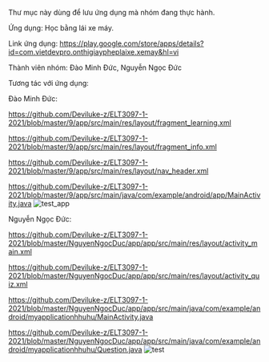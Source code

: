 Thư mục này dùng để lưu ứng dụng mà nhóm đang thực hành.

Ứng dụng: Học bằng lái xe máy.

Link ứng dụng: https://play.google.com/store/apps/details?id=com.vietdevpro.onthigiaypheplaixe.xemay&hl=vi

Thành viên nhóm: Đào Minh Đức, Nguyễn Ngọc Đức

Tương tác với ứng dụng:

Đào Minh Đức: 

https://github.com/Deviluke-z/ELT3097-1-2021/blob/master/9/app/src/main/res/layout/fragment_learning.xml

https://github.com/Deviluke-z/ELT3097-1-2021/blob/master/9/app/src/main/res/layout/fragment_info.xml

https://github.com/Deviluke-z/ELT3097-1-2021/blob/master/9/app/src/main/res/layout/nav_header.xml

https://github.com/Deviluke-z/ELT3097-1-2021/blob/master/9/app/src/main/java/com/example/android/app/MainActivity.java
![test_app](https://user-images.githubusercontent.com/63990239/96062477-f82a5b80-0ebf-11eb-99cd-861490009bcb.gif)

Nguyễn Ngọc Đức:

https://github.com/Deviluke-z/ELT3097-1-2021/blob/master/NguyenNgocDuc/app/app/src/main/res/layout/activity_main.xml

https://github.com/Deviluke-z/ELT3097-1-2021/blob/master/NguyenNgocDuc/app/app/src/main/res/layout/activity_quiz.xml

https://github.com/Deviluke-z/ELT3097-1-2021/blob/master/NguyenNgocDuc/app/app/src/main/java/com/example/android/myapplicationhhuhu/MainActivity.java

https://github.com/Deviluke-z/ELT3097-1-2021/blob/master/NguyenNgocDuc/app/app/src/main/java/com/example/android/myapplicationhhuhu/Question.java
![test](https://user-images.githubusercontent.com/63990239/94774020-2cdde380-03e7-11eb-8edf-30b242820f12.gif)
